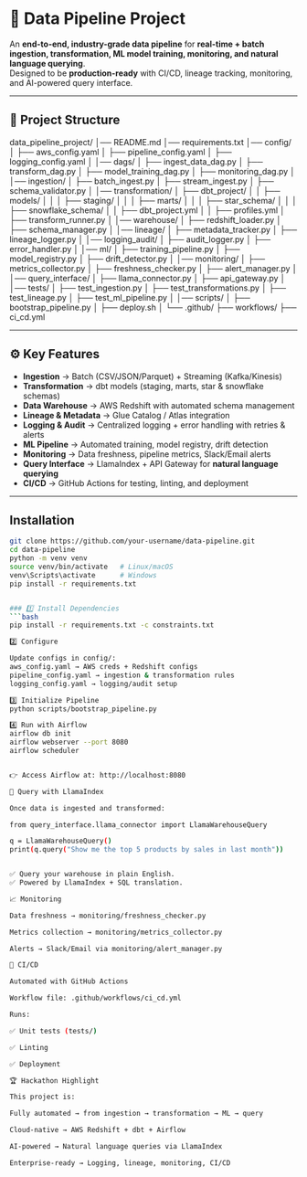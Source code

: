 # 🚀 Data Pipeline Project  

An **end-to-end, industry-grade data pipeline** for **real-time + batch ingestion, transformation, ML model training, monitoring, and natural language querying**.  
Designed to be **production-ready** with CI/CD, lineage tracking, monitoring, and AI-powered query interface.  

---

## 📂 Project Structure  

data_pipeline_project/
│── README.md
│── requirements.txt
│── config/
│ ├── aws_config.yaml
│ ├── pipeline_config.yaml
│ ├── logging_config.yaml
│
│── dags/
│ ├── ingest_data_dag.py
│ ├── transform_dag.py
│ ├── model_training_dag.py
│ ├── monitoring_dag.py
│
│── ingestion/
│ ├── batch_ingest.py
│ ├── stream_ingest.py
│ ├── schema_validator.py
│
│── transformation/
│ ├── dbt_project/
│ │ ├── models/
│ │ │ ├── staging/
│ │ │ ├── marts/
│ │ │ ├── star_schema/
│ │ │ ├── snowflake_schema/
│ │ ├── dbt_project.yml
│ │ ├── profiles.yml
│ ├── transform_runner.py
│
│── warehouse/
│ ├── redshift_loader.py
│ ├── schema_manager.py
│
│── lineage/
│ ├── metadata_tracker.py
│ ├── lineage_logger.py
│
│── logging_audit/
│ ├── audit_logger.py
│ ├── error_handler.py
│
│── ml/
│ ├── training_pipeline.py
│ ├── model_registry.py
│ ├── drift_detector.py
│
│── monitoring/
│ ├── metrics_collector.py
│ ├── freshness_checker.py
│ ├── alert_manager.py
│
│── query_interface/
│ ├── llama_connector.py
│ ├── api_gateway.py
│
│── tests/
│ ├── test_ingestion.py
│ ├── test_transformations.py
│ ├── test_lineage.py
│ ├── test_ml_pipeline.py
│
│── scripts/
│ ├── bootstrap_pipeline.py
│ ├── deploy.sh
│
└── .github/
├── workflows/
├── ci_cd.yml


---

## ⚙️ Key Features  

- **Ingestion** → Batch (CSV/JSON/Parquet) + Streaming (Kafka/Kinesis)  
- **Transformation** → dbt models (staging, marts, star & snowflake schemas)  
- **Data Warehouse** → AWS Redshift with automated schema management  
- **Lineage & Metadata** → Glue Catalog / Atlas integration  
- **Logging & Audit** → Centralized logging + error handling with retries & alerts  
- **ML Pipeline** → Automated training, model registry, drift detection  
- **Monitoring** → Data freshness, pipeline metrics, Slack/Email alerts  
- **Query Interface** → LlamaIndex + API Gateway for **natural language querying**  
- **CI/CD** → GitHub Actions for testing, linting, and deployment  

---


## Installation
```bash
git clone https://github.com/your-username/data-pipeline.git
cd data-pipeline
python -m venv venv
source venv/bin/activate   # Linux/macOS
venv\Scripts\activate      # Windows
pip install -r requirements.txt


### 1️⃣ Install Dependencies  
```bash
pip install -r requirements.txt -c constraints.txt

2️⃣ Configure

Update configs in config/:
aws_config.yaml → AWS creds + Redshift configs
pipeline_config.yaml → ingestion & transformation rules
logging_config.yaml → logging/audit setup

3️⃣ Initialize Pipeline
python scripts/bootstrap_pipeline.py

4️⃣ Run with Airflow
airflow db init
airflow webserver --port 8080
airflow scheduler


👉 Access Airflow at: http://localhost:8080

🧠 Query with LlamaIndex

Once data is ingested and transformed:

from query_interface.llama_connector import LlamaWarehouseQuery

q = LlamaWarehouseQuery()
print(q.query("Show me the top 5 products by sales in last month"))


✅ Query your warehouse in plain English.
✅ Powered by LlamaIndex + SQL translation.

📈 Monitoring

Data freshness → monitoring/freshness_checker.py

Metrics collection → monitoring/metrics_collector.py

Alerts → Slack/Email via monitoring/alert_manager.py

🤖 CI/CD

Automated with GitHub Actions

Workflow file: .github/workflows/ci_cd.yml

Runs:

✅ Unit tests (tests/)

✅ Linting

✅ Deployment

🏆 Hackathon Highlight

This project is:

Fully automated → from ingestion → transformation → ML → query

Cloud-native → AWS Redshift + dbt + Airflow

AI-powered → Natural language queries via LlamaIndex

Enterprise-ready → Logging, lineage, monitoring, CI/CD

